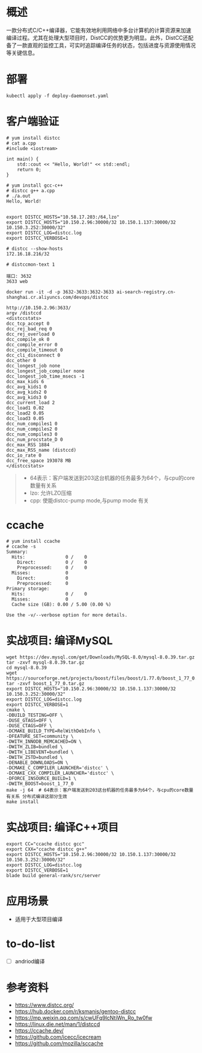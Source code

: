 # 概述
一款分布式C/C++编译器，它能有效地利用网络中多台计算机的计算资源来加速编译过程。尤其在处理大型项目时，DistCC的优势更为明显。此外，DistCC还配备了一款直观的监控工具，可实时追踪编译任务的状态，包括进度与资源使用情况等关键信息。

# 部署
```shell
kubectl apply -f deploy-daemonset.yaml
```

# 客户端验证

```shell
# yum install distcc
# cat a.cpp 
#include <iostream>
 
int main() {
    std::cout << "Hello, World!" << std::endl;
    return 0;
}

# yum install gcc-c++
# distcc g++ a.cpp 
# ./a.out 
Hello, World!


export DISTCC_HOSTS="10.58.17.203:/64,lzo"
export DISTCC_HOSTS="10.150.2.96:30000/32 10.150.1.137:30000/32 10.150.3.252:30000/32"
export DISTCC_LOG=distcc.log
export DISTCC_VERBOSE=1

# distcc --show-hosts
172.16.18.216/32

# distccmon-text 1

端口: 3632
3633 web

docker run -it -d -p 3632-3633:3632-3633 ai-search-registry.cn-shanghai.cr.aliyuncs.com/devops/distcc

http://10.150.2.96:3633/
argv /distccd
<distccstats>
dcc_tcp_accept 0
dcc_rej_bad_req 0
dcc_rej_overload 0
dcc_compile_ok 0
dcc_compile_error 0
dcc_compile_timeout 0
dcc_cli_disconnect 0
dcc_other 0
dcc_longest_job none
dcc_longest_job_compiler none
dcc_longest_job_time_msecs -1
dcc_max_kids 6
dcc_avg_kids1 0
dcc_avg_kids2 0
dcc_avg_kids3 0
dcc_current_load 2
dcc_load1 0.02
dcc_load2 0.05
dcc_load3 0.05
dcc_num_compiles1 0
dcc_num_compiles2 0
dcc_num_compiles3 0
dcc_num_procstate_D 0
dcc_max_RSS 1884
dcc_max_RSS_name (distccd)
dcc_io_rate 0
dcc_free_space 193078 MB
</distccstats>
```

> - 64表示：客户端发送到203这台机器的任务最多为64个，与cpu的core数量有关系
> - lzo: 允许LZO压缩
> - cpp: 使能distcc-pump mode,与pump mode 有关

# ccache
```shell
# yum install ccache
# ccache -s
Summary:
  Hits:               0 /    0
    Direct:           0 /    0
    Preprocessed:     0 /    0
  Misses:             0
    Direct:           0
    Preprocessed:     0
Primary storage:
  Hits:               0 /    0
  Misses:             0
  Cache size (GB): 0.00 / 5.00 (0.00 %)

Use the -v/--verbose option for more details.
```

# 实战项目: 编译MySQL
```shell
wget https://dev.mysql.com/get/Downloads/MySQL-8.0/mysql-8.0.39.tar.gz
tar -zxvf mysql-8.0.39.tar.gz
cd mysql-8.0.39
wget https://sourceforge.net/projects/boost/files/boost/1.77.0/boost_1_77_0.tar.gz/download
tar -zxvf boost_1_77_0.tar.gz
export DISTCC_HOSTS="10.150.2.96:30000/32 10.150.1.137:30000/32 10.150.3.252:30000/32"
export DISTCC_LOG=distcc.log
export DISTCC_VERBOSE=1
cmake \
-DBUILD_TESTING=OFF \
-DUSE_GTAGS=OFF \
-DUSE_CTAGS=OFF \
-DCMAKE_BUILD_TYPE=RelWithDebInfo \
-DFEATURE_SET=community \
-DWITH_INNODB_MEMCACHED=ON \
-DWITH_ZLIB=bundled \
-DWITH_LIBEVENT=bundled \
-DWITH_ZSTD=bundled \
-DENABLE_DOWNLOADS=ON \
-DCMAKE_C_COMPILER_LAUNCHER='distcc' \
-DCMAKE_CXX_COMPILER_LAUNCHER='distcc' \
-DFORCE_INSOURCE_BUILD=1 \
-DWITH_BOOST=boost_1_77_0
make -j 64  # 64表示：客户端发送到203这台机器的任务最多为64个，与cpu的core数量有关系 分布式编译这部分生效
make install

```

# 实战项目: 编译C++项目
```shell
export CC="ccache distcc gcc"
export CXX="ccache distcc g++"
export DISTCC_HOSTS="10.150.2.96:30000/32 10.150.1.137:30000/32 10.150.3.252:30000/32"
export DISTCC_LOG=distcc.log
export DISTCC_VERBOSE=1
blade build general-rank/src/server
```
# 应用场景
- 适用于大型项目编译

# to-do-list
- [ ] andriod编译


# 参考资料
- https://www.distcc.org/
- https://hub.docker.com/r/ksmanis/gentoo-distcc
- https://mp.weixin.qq.com/s/cwUFq9lcNtiWn_Ro_tw0fw
- https://linux.die.net/man/1/distccd
- https://ccache.dev/
- https://github.com/icecc/icecream
- https://github.com/mozilla/sccache